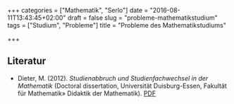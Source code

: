 +++
categories = ["Mathematik", "Serlo"]
date = "2016-08-11T13:43:45+02:00"
draft = false
slug = "probleme-mathematikstudium"
tags = ["Studium", "Probleme"]
title = "Probleme des Mathematikstudiums"

+++

## Literatur

* Dieter, M. (2012). *Studienabbruch und Studienfachwechsel in der Mathematik* (Doctoral dissertation, Universität Duisburg-Essen, Fakultät für Mathematik» Didaktik der Mathematik). [PDF](http://duepublico.uni-duisburg-essen.de/servlets/DerivateServlet/Derivate-30759/Dieter_Miriam.pdf)

